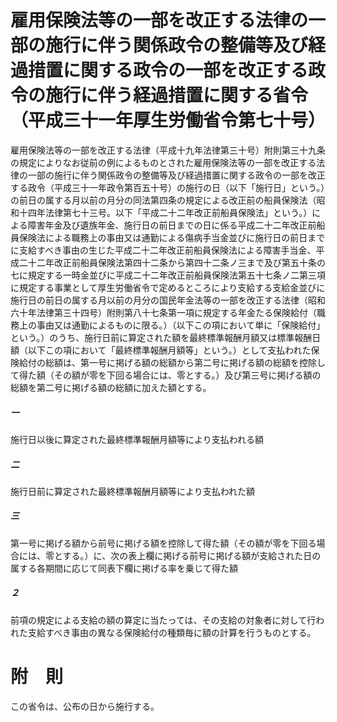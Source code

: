 # 雇用保険法等の一部を改正する法律の一部の施行に伴う関係政令の整備等及び経過措置に関する政令の一部を改正する政令の施行に伴う経過措置に関する省令（平成三十一年厚生労働省令第七十号）
雇用保険法等の一部を改正する法律（平成十九年法律第三十号）附則第三十九条の規定によりなお従前の例によるものとされた雇用保険法等の一部を改正する法律の一部の施行に伴う関係政令の整備等及び経過措置に関する政令の一部を改正する政令（平成三十一年政令第百五十号）の施行の日（以下「施行日」という。）の前日の属する月以前の月分の同法第四条の規定による改正前の船員保険法（昭和十四年法律第七十三号。以下「平成二十二年改正前船員保険法」という。）による障害年金及び遺族年金、施行日の前日までの日に係る平成二十二年改正前船員保険法による職務上の事由又は通勤による傷病手当金並びに施行日の前日までに支給すべき事由の生じた平成二十二年改正前船員保険法による障害手当金、平成二十二年改正前船員保険法第四十二条から第四十二条ノ三まで及び第五十条の七に規定する一時金並びに平成二十二年改正前船員保険法第五十七条ノ二第三項に規定する事業として厚生労働省令で定めるところにより支給する支給金並びに施行日の前日の属する月以前の月分の国民年金法等の一部を改正する法律（昭和六十年法律第三十四号）附則第八十七条第一項に規定する年金たる保険給付（職務上の事由又は通勤によるものに限る。）（以下この項において単に「保険給付」という。）のうち、施行日前に算定された額を最終標準報酬月額又は標準報酬日額（以下この項において「最終標準報酬月額等」という。）として支払われた保険給付の総額は、第一号に掲げる額の総額から第二号に掲げる額の総額を控除して得た額（その額が零を下回る場合には、零とする。）及び第三号に掲げる額の総額を第二号に掲げる額の総額に加えた額とする。
##### 一
施行日以後に算定された最終標準報酬月額等により支払われる額
##### 二
施行日前に算定された最終標準報酬月額等により支払われた額
##### 三
第一号に掲げる額から前号に掲げる額を控除して得た額（その額が零を下回る場合には、零とする。）に、次の表上欄に掲げる前号に掲げる額が支給された日の属する各期間に応じて同表下欄に掲げる率を乗じて得た額
##### ２
前項の規定による支給の額の算定に当たっては、その支給の対象者に対して行われた支給すべき事由の異なる保険給付の種類毎に額の計算を行うものとする。
# 附　則
この省令は、公布の日から施行する。
